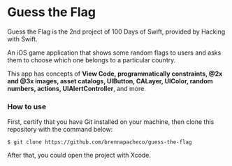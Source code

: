 # Guess the Flag
Guess the Flag is the 2nd project of 100 Days of Swift, provided by Hacking with Swift. 

An iOS game application that shows some random flags to users and asks them to choose which one belongs to a particular country.

This app has concepts of **View Code, programmatically constraints, @2x and @3x images, asset catalogs, UIButton, CALayer, UIColor, random numbers, actions, UIAlertController**, and more.

### How to use
First, certify that you have Git installed on your machine, then clone this repository with the command below:
```
$ git clone https://github.com/brennapacheco/guess-the-flag
```
After that, you could open the project with Xcode.
